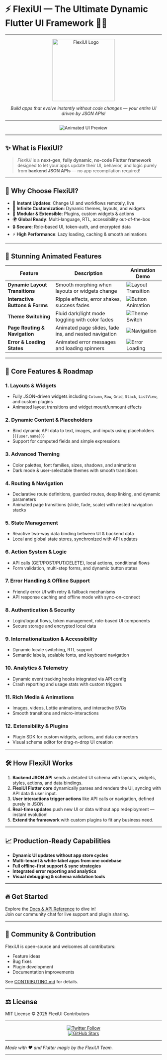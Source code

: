 # ⚡ FlexiUI — The Ultimate Dynamic Flutter UI Framework 🚀✨

---

<p align="center">
  <img src="https://user-images.githubusercontent.com/your-repo/flexiui-logo.png" alt="FlexiUI Logo" width="200"/>
</p>

<p align="center">
  <em>Build apps that evolve instantly without code changes — your entire UI driven by JSON APIs!</em>
</p>

---

<div align="center">

![Animated UI Preview](https://user-images.githubusercontent.com/your-repo/flexiui-demo.gif)

</div>

---

## ✨ What is **FlexiUI**?

> *FlexiUI* is a **next-gen**, **fully dynamic**, **no-code Flutter framework** designed to let your apps update their UI, behavior, and logic purely from **backend JSON APIs** — no app recompilation required!

---

## 🚀 Why Choose FlexiUI?

- 🎯 **Instant Updates**: Change UI and workflows remotely, live  
- 🎨 **Infinite Customization**: Dynamic themes, layouts, and widgets  
- 🔗 **Modular & Extensible**: Plugins, custom widgets & actions  
- 🌍 **Global Ready**: Multi-language, RTL, accessibility out-of-the-box  
- 🔒 **Secure**: Role-based UI, token-auth, and encrypted data  
- ⚡ **High Performance**: Lazy loading, caching & smooth animations

---

## 🌈 Stunning Animated Features

| Feature | Description | Animation Demo |
|-|-|-|
| **Dynamic Layout Transitions** | Smooth morphing when layouts or widgets change | ![Layout Transition](https://user-images.githubusercontent.com/your-repo/animations/layout-transition.gif) |
| **Interactive Buttons & Forms** | Ripple effects, error shakes, success fades | ![Button Animation](https://user-images.githubusercontent.com/your-repo/animations/button-animation.gif) |
| **Theme Switching** | Fluid dark/light mode toggling with color fades | ![Theme Switch](https://user-images.githubusercontent.com/your-repo/animations/theme-switch.gif) |
| **Page Routing & Navigation** | Animated page slides, fade ins, and nested navigation | ![Navigation](https://user-images.githubusercontent.com/your-repo/animations/navigation.gif) |
| **Error & Loading States** | Animated error messages and loading spinners | ![Error Loading](https://user-images.githubusercontent.com/your-repo/animations/error-loading.gif) |

---

## 🌟 Core Features & Roadmap

### 1. **Layouts & Widgets**
- Fully JSON-driven widgets including `Column`, `Row`, `Grid`, `Stack`, `ListView`, and custom plugins  
- Animated layout transitions and widget mount/unmount effects  

### 2. **Dynamic Content & Placeholders**
- Bind dynamic API data to text, images, and inputs using placeholders (`{{user.name}}`)  
- Support for computed fields and simple expressions  

### 3. **Advanced Theming**
- Color palettes, font families, sizes, shadows, and animations  
- Dark mode & user-selectable themes with smooth transitions  

### 4. **Routing & Navigation**
- Declarative route definitions, guarded routes, deep linking, and dynamic parameters  
- Animated page transitions (slide, fade, scale) with nested navigation stacks  

### 5. **State Management**
- Reactive two-way data binding between UI & backend data  
- Local and global state stores, synchronized with API updates  

### 6. **Action System & Logic**
- API calls (GET/POST/PUT/DELETE), local actions, conditional flows  
- Form validation, multi-step forms, and dynamic button states  

### 7. **Error Handling & Offline Support**
- Friendly error UI with retry & fallback mechanisms  
- API response caching and offline mode with sync-on-connect  

### 8. **Authentication & Security**
- Login/logout flows, token management, role-based UI components  
- Secure storage and encrypted local data  

### 9. **Internationalization & Accessibility**
- Dynamic locale switching, RTL support  
- Semantic labels, scalable fonts, and keyboard navigation  

### 10. **Analytics & Telemetry**
- Dynamic event tracking hooks integrated via API config  
- Crash reporting and usage stats with custom triggers  

### 11. **Rich Media & Animations**
- Images, videos, Lottie animations, and interactive SVGs  
- Smooth transitions and micro-interactions  

### 12. **Extensibility & Plugins**
- Plugin SDK for custom widgets, actions, and data connectors  
- Visual schema editor for drag-n-drop UI creation  

---

## 🛠️ How FlexiUI Works

1. **Backend JSON API** sends a detailed UI schema with layouts, widgets, styles, actions, and data bindings.  
2. **FlexiUI Flutter core** dynamically parses and renders the UI, syncing with API data & user input.  
3. **User interactions trigger actions** like API calls or navigation, defined purely in JSON.  
4. **Real-time updates** push new UI or data without app redeployment — instant evolution!  
5. **Extend the framework** with custom plugins to fit any business need.  

---

## 📈 Production-Ready Capabilities

- **Dynamic UI updates without app store cycles**  
- **Multi-tenant & white-label apps from one codebase**  
- **Full offline-first support & sync strategies**  
- **Integrated error reporting and analytics**  
- **Visual debugging & schema validation tools**  

---

## 🔥 Get Started

Explore the [Docs & API Reference](https://github.com/your-repo/flexiui/wiki) to dive in!  
Join our community chat for live support and plugin sharing.

---

## 📢 Community & Contribution

FlexiUI is open-source and welcomes all contributors:  
- Feature ideas  
- Bug fixes  
- Plugin development  
- Documentation improvements  

See [CONTRIBUTING.md](./CONTRIBUTING.md) for details.

---

## ⚖️ License

MIT License © 2025 FlexiUI Contributors

---

<div align="center">

[![Twitter Follow](https://img.shields.io/twitter/follow/flexiui?style=social)](https://twitter.com/flexiui)  
[![GitHub Stars](https://img.shields.io/github/stars/your-repo/flexiui?style=social)](https://github.com/your-repo/flexiui/stargazers)

</div>

---

*Made with ❤️ and Flutter magic by the FlexiUI Team.*

---
